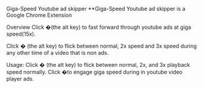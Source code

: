 Giga-Speed Youtube ad skipper
**Giga-Speed Youtube ad skipper is a Google Chrome Extension

Overview
Click �(the alt key) to fast forward through youtube ads at giga speed(15x).

Click � (the alt key) to flick between normal, 2x speed and 3x speed during any other time of a video that is non ads.

Usage:
Click � (the alt key) to flick between normal, 2x, and 3x playback speed normally.
Click �to engage giga speed during in youtube video player ads.
